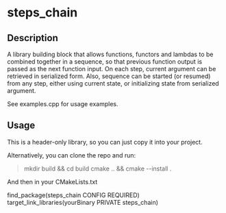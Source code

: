 # steps_chain

## Description

A library building block that allows functions, functors and lambdas to be combined together in a sequence, so that previous function output is passed as the next function input. On each step, current argument can be retrieved in serialized form. Also, sequence can be started (or resumed) from any step, either using current state, or initializing state from serialized argument.

See examples.cpp for usage examples.

## Usage

This is a header-only library, so you can just copy it into your project.

Alternatively, you can clone the repo and run:

> mkdir build && cd build
> cmake .. && cmake --install .

And then in your CMakeLists.txt

find_package(steps_chain CONFIG REQUIRED)
target_link_libraries(yourBinary PRIVATE steps_chain)
